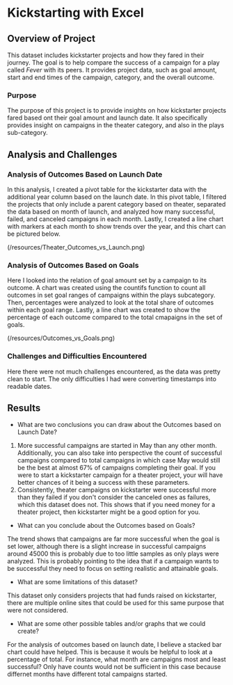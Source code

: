 # Kickstarting with Excel

## Overview of Project

This dataset includes kickstarter projects and how they fared in their journey. The goal is to help compare the success of a campaign for a play called *Fever* with its peers. It provides project data, such as goal amount, start and end times of the campaign, category, and the overall outcome.

### Purpose

The purpose of this project is to provide insights on how kickstarter projects fared based ont their goal amount and launch date. It also specifically provides insight on campaigns in the theater category, and also in the plays sub-category.

## Analysis and Challenges

### Analysis of Outcomes Based on Launch Date

In this analysis, I created a pivot table for the kickstarter data with the additional year column based on the launch date. In this pivot table, I filtered the projects that only include a parent category based on theater, separated the data based on month of launch, and analyzed how many successful, failed, and canceled campaigns in each month. Lastly, I created a line chart with markers at each month to show trends over the year, and this chart can be pictured below.

(/resources/Theater_Outcomes_vs_Launch.png)

### Analysis of Outcomes Based on Goals

Here I looked into the relation of goal amount set by a campaign to its outcome. A chart was created using the countifs function to count all outcomes in set goal ranges of campaigns within the plays subcategory. Then, percentages were analyzed to look at the total share of outcomes within each goal range. Lastly, a line chart was created to show the percentage of each outcome compared to the total cmapaigns in the set of goals.

(/resources/Outcomes_vs_Goals.png)

### Challenges and Difficulties Encountered

Here there were not much challenges encountered, as the data was pretty clean to start. The only difficulties I had were converting timestamps into readable dates.

## Results

- What are two conclusions you can draw about the Outcomes based on Launch Date?

1. More successful campaigns are started in May than any other month. Additionally, you can also take into perspective the count of successful campaigns compared to total campaigns in which case May would still be the best at almost 67% of campaigns completing their goal. If you were to start a kickstarter campaign for a theater project, your will have better chances of it being a success with these parameters.
2. Consistently, theater campaigns on kickstarter were successful more than they failed if you don't consider the canceled ones as failures, which this dataset does not. This shows that if you need money for a theater project, then kickstarter might be a good option for you.

- What can you conclude about the Outcomes based on Goals?

The trend shows that campaigns are far more successful when the goal is set lower, although there is a slight increase in successful campaigns around 45000 this is probably due to too little samples as only plays were analyzed. This is probably pointing to the idea that if a campaign wants to be successful they need to focus on setting realistic and attainable goals.

- What are some limitations of this dataset?

This dataset only considers projects that had funds raised on kickstarter, there are multiple online sites that could be used for this same purpose that were not considered.

- What are some other possible tables and/or graphs that we could create?

For the analysis of outcomes based on launch date, I believe a stacked bar chart could have helped. This is because it wouls be helpful to look at a percentage of total. For instance, what month are campaigns most and least successful? Only have counts would not be sufficient in this case because differnet months have different total campaigns started.

